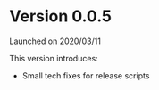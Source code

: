 # Version 0.0.5

Launched on 2020/03/11

This version introduces:
* Small tech fixes for release scripts
